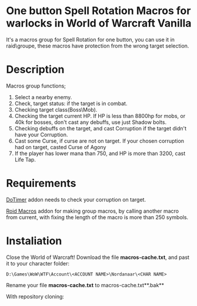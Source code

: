 # One button Spell Rotation Macros for warlocks in World of Warcraft Vanilla

It's a macros group for Spell Rotation for one button, you can use it in raid\groupe, these macros have protection from the wrong target selection.

# Description

Macros group functions;
1) Select a nearby enemy.
2) Check, target status: if the target is in combat.
3) Checking target class(Boss\Mob).
4) Checking the target current HP. If HP is less than 8800hp for mobs, or 40k for bosses, don't cast any debuffs, use just Shadow bolts.
5) Checking debuffs on the target, and cast Corruption if the target didn't have your Corruption.
6) Cast some Curse, if curse are not on target. If your chosen corruption had on target, casted Curse of Agony
7) If the player has lower mana than 750, and HP is more than 3200, cast Life Tap.

# Requirements

[DoTimer](https://github.com/kc8pnd/DoTimer/) addon needs to check your corruption on target.

[Roid Macros](https://github.com/MarcelineVQ/Roid-Macros/) addon for making group macros, by calling another macro from current, with fixing the length of the macro is more than 250 symbols.

# Instaliation

Close the World of Warcraft!
Download the file **macros-cache.txt**, and past it to your character folder:
```
D:\Games\WoW\WTF\Account\<ACCOUNT NAME>\Nordanaar\<CHAR NAME>
```
Rename your file **macros-cache.txt** to macros-cache.txt**.bak**

With repository cloning:

